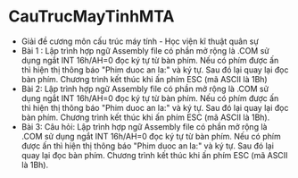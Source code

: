 # CauTrucMayTinhMTA
- Giải đề cương môn cấu trúc  máy tính - Học viện kĩ thuật quân sự
-  Bài 1 :
  Lập trình hợp ngữ Assembly file có phần mở rộng là .COM sử dụng ngắt INT 16h/AH=0 đọc ký tự từ bàn phím. Nếu có phím được ấn thì hiện thị thông báo "Phim duoc an la:" và ký tự. Sau đó lại quay lại đọc bàn phím. Chương trình kết thúc khi ấn phím ESC (mã ASCII là 1Bh)
-  Bài 2:
  Lập trình hợp ngữ Assembly file có phần mở rộng là .COM sử dụng ngắt INT 16h/AH=0 đọc ký tự từ bàn phím. Nếu có phím được ấn thì hiện thị thông báo "Phim duoc an la:" và ký tự. Sau đó lại quay lại đọc bàn phím. Chương trình kết thúc khi ấn phím ESC (mã ASCII là 1Bh).
-   Bài 3:
  Câu hỏi: Lập trình hợp ngữ Assembly file có phần mở rộng là .COM sử dụng ngắt INT 16h/AH=0 đọc ký tự từ bàn phím. Nếu có phím được ấn thì hiện thị thông báo "Phim duoc an la:" và ký tự. Sau đó lại quay lại đọc bàn phím. Chương trình kết thúc khi ấn phím ESC (mã ASCII là 1Bh).
   
